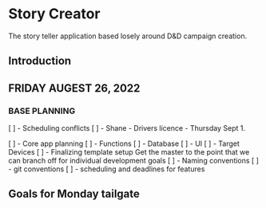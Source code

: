 # Story Creator

The story teller application based losely around D&D campaign creation.

## Introduction


## FRIDAY AUGEST 26, 2022
### BASE PLANNING

  [ ] - Scheduling conflicts
    [ ] - Shane - Drivers licence - Thursday Sept 1.

  [ ] - Core app planning
    [ ] - Functions
    [ ] - Database
    [ ] - UI
      [ ] - Target Devices
    [ ] - Finalizing template setup
          Get the master to the point that we can branch off for 
          individual development goals
    [ ] - Naming conventions
    [ ] - git conventions
    [ ] - scheduling and deadlines for features

## Goals for Monday tailgate

